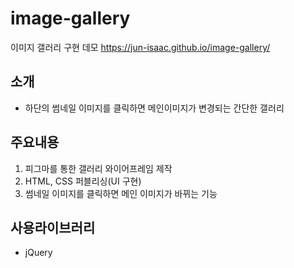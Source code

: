 # image-gallery
이미지 갤러리 구현 데모
https://jun-isaac.github.io/image-gallery/

## 소개
- 하단의 썸네일 이미지를 클릭하면 메인이미지가 변경되는 간단한 갤러리

## 주요내용
1. 피그마를 통한 갤러리 와이어프레임 제작
2. HTML, CSS 퍼블리싱(UI 구현)
3. 썸네일 이미지를 클릭하면 메인 이미지가 바뀌는 기능

## 사용라이브러리
- jQuery
